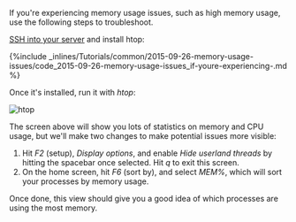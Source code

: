 <!--  usedin: [ _legacy_docker/Tutorials/2015-09-26-memory-usage-issues.md, _maestro/Tutorials/2015-09-26-memory-usage-issues.md, _node/tutorials/2015-09-26-memory-usage-issues.md, _rails/Tutorials/2015-09-26-memory-usage-issues.md] -->


If you're experiencing memory usage issues, such as high memory usage, use the following steps to troubleshoot.

[SSH into your server](http://help.cloud66.com/managing-your-stack/ssh-to-your-server) and install htop:

{%include _inlines/Tutorials/common/2015-09-26-memory-usage-issues/code_2015-09-26-memory-usage-issues_if-youre-experiencing-.md %}

Once it's installed, run it with _htop_:

![htop](http://assets.cloud66.com/help/images/htop.png)

The screen above will show you lots of statistics on memory and CPU usage, but we'll make two changes to make potential issues more visible:

1.  Hit _F2_ (setup), _Display options_, and enable _Hide userland threads_ by hitting the spacebar once selected. Hit _q_ to exit this screen.
2.  On the home screen, hit _F6_ (sort by), and select _MEM%_, which will sort your processes by memory usage.

Once done, this view should give you a good idea of which processes are using the most memory.
